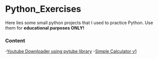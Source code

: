# Python_Exercises

Here lies some small python projects that I used to practice Python.
Use them for **educational purposes ONLY!**


### Content

-[Youtube Downloader using pytube library](https://github.com/Sajith-Madhusankha/Python_Exercises/blob/main/Youtube_downloader.py)
-[Simple Calculator v1](https://github.com/Sajith-Madhusankha/Python_Exercises/blob/main/simple_cal.py)
